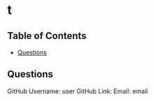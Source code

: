 # t

## Table of Contents


- [Questions](#questions)







 
## Questions

GitHub Username: user
GitHub Link:
Email: email
